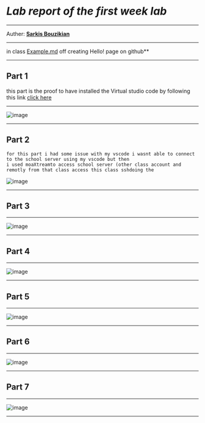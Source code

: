 
# ***Lab report of the first week lab***
---
Auther: **[Sarkis Bouzikian](https://github.com/oplikos)**


---
in class 
[Example.md](https://oplikos.github.io/cse15l-lab-reports/example.html)
off creating Hello! page on github**

---
## Part 1
  
  this part is the proof to have installed the Virtual studio code by following this link [click here][1]
  
---
![image](./1.png)

---

## Part 2
 ```
for this part i had some issue with my vscode i wasnt able to connect to the school server using my vscode but then
i used moaXtreamto access school server (other class account and remotly from that class access this class sshdoing the 
 ```
![image](./2.png)

---
## Part 3
---
![image](./3.png)

---
## Part 4
---
![image](./4.png)

---
## Part 5
---
![image](./5.png)

---
## Part 6
---
![image](./5.5.png)

---
## Part 7
---
![image](./6.png)

---
[1]: https://code.visualstudio.com/docs
